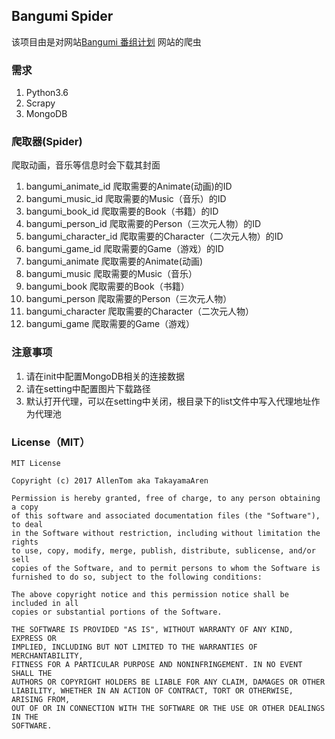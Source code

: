 ## Bangumi Spider
该项目由是对网站[Bangumi 番组计划](http://bangumi.tv/) 网站的爬虫

### 需求
1. Python3.6  
2. Scrapy
3. MongoDB
### 爬取器(Spider)
爬取动画，音乐等信息时会下载其封面
1. bangumi_animate_id 爬取需要的Animate(动画)的ID
2. bangumi_music_id 爬取需要的Music（音乐）的ID
3. bangumi_book_id 爬取需要的Book（书籍）的ID
4. bangumi_person_id 爬取需要的Person（三次元人物）的ID
5. bangumi_character_id 爬取需要的Character（二次元人物）的ID
6. bangumi_game_id 爬取需要的Game（游戏）的ID
7. bangumi_animate 爬取需要的Animate(动画)
2. bangumi_music 爬取需要的Music（音乐）
3. bangumi_book 爬取需要的Book（书籍）
4. bangumi_person 爬取需要的Person（三次元人物）
5. bangumi_character 爬取需要的Character（二次元人物）
6. bangumi_game 爬取需要的Game（游戏）
### 注意事项
1. 请在init中配置MongoDB相关的连接数据
2. 请在setting中配置图片下载路径
3. 默认打开代理，可以在setting中关闭，根目录下的list文件中写入代理地址作为代理池
### License（MIT）
```
MIT License

Copyright (c) 2017 AllenTom aka TakayamaAren

Permission is hereby granted, free of charge, to any person obtaining a copy
of this software and associated documentation files (the "Software"), to deal
in the Software without restriction, including without limitation the rights
to use, copy, modify, merge, publish, distribute, sublicense, and/or sell
copies of the Software, and to permit persons to whom the Software is
furnished to do so, subject to the following conditions:

The above copyright notice and this permission notice shall be included in all
copies or substantial portions of the Software.

THE SOFTWARE IS PROVIDED "AS IS", WITHOUT WARRANTY OF ANY KIND, EXPRESS OR
IMPLIED, INCLUDING BUT NOT LIMITED TO THE WARRANTIES OF MERCHANTABILITY,
FITNESS FOR A PARTICULAR PURPOSE AND NONINFRINGEMENT. IN NO EVENT SHALL THE
AUTHORS OR COPYRIGHT HOLDERS BE LIABLE FOR ANY CLAIM, DAMAGES OR OTHER
LIABILITY, WHETHER IN AN ACTION OF CONTRACT, TORT OR OTHERWISE, ARISING FROM,
OUT OF OR IN CONNECTION WITH THE SOFTWARE OR THE USE OR OTHER DEALINGS IN THE
SOFTWARE.

```
